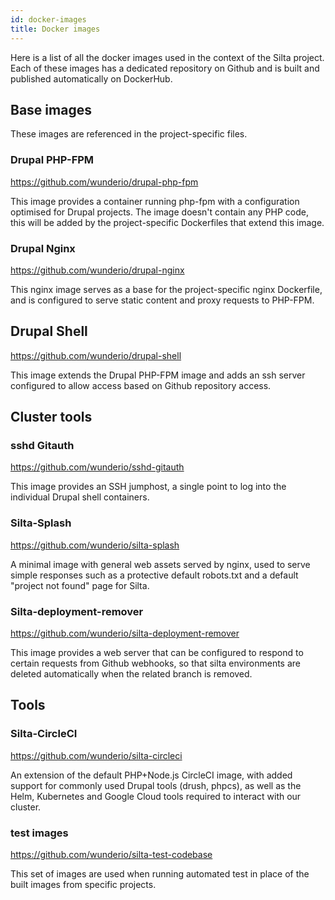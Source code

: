 ```yaml
---
id: docker-images
title: Docker images
---
```


Here is a list of all the docker images used in the context of the Silta project.
Each of these images has a dedicated repository on Github and is built and published
automatically on DockerHub.

## Base images
These images are referenced in the project-specific files.

### Drupal PHP-FPM
https://github.com/wunderio/drupal-php-fpm

This image provides a container running php-fpm with a configuration
optimised for Drupal projects. The image doesn't contain any PHP code,
this will be added by the project-specific Dockerfiles that extend this
image.

### Drupal Nginx
https://github.com/wunderio/drupal-nginx

This nginx image serves as a base for the project-specific nginx Dockerfile,
and is configured to serve static content and proxy requests to PHP-FPM.

## Drupal Shell
https://github.com/wunderio/drupal-shell

This image extends the Drupal PHP-FPM image and adds an ssh server configured
to allow access based on Github repository access.

## Cluster tools

### sshd Gitauth
https://github.com/wunderio/sshd-gitauth

This image provides an SSH jumphost, a single point to log into the individual
Drupal shell containers.

### Silta-Splash
https://github.com/wunderio/silta-splash

A minimal image with general web assets served by nginx, used to serve simple
responses such as a protective default robots.txt and a default "project not found"
page for Silta.

### Silta-deployment-remover
https://github.com/wunderio/silta-deployment-remover

This image provides a web server that can be configured to respond to certain requests
from Github webhooks, so that silta environments are deleted automatically when the
related branch is removed.


## Tools
### Silta-CircleCI
https://github.com/wunderio/silta-circleci

An extension of the default PHP+Node.js CircleCI image, with added support for commonly
used Drupal tools (drush, phpcs), as well as the Helm, Kubernetes and Google Cloud
tools required to interact with our cluster.

### test images
https://github.com/wunderio/silta-test-codebase

This set of images are used when running automated test in place of the built
images from specific projects.

